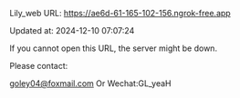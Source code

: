 Lily_web URL: https://ae6d-61-165-102-156.ngrok-free.app

Updated at: 2024-12-10 07:07:24

If you cannot open this URL, the server might be down.

Please contact: 

goley04@foxmail.com Or Wechat:GL_yeaH